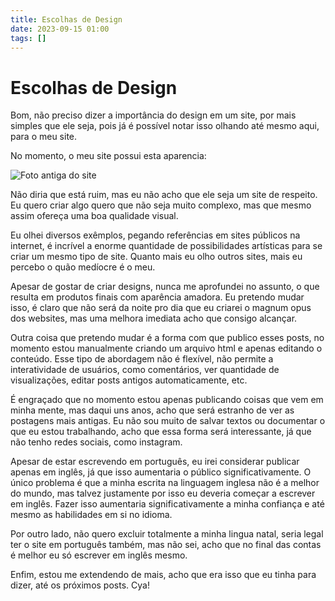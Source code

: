 ```yaml
---
title: Escolhas de Design
date: 2023-09-15 01:00
tags: []
---
```


# Escolhas de Design

Bom, não preciso dizer a importância do design em um site, por mais simples que ele seja, pois já é possível notar isso olhando até mesmo aqui, para o meu site.

No momento, o meu site possui esta aparencia:

![Foto antiga do site](https://lucasof.site/assets/img/blog-imgs/lucasof_site_old.png)

Não diria que está ruim, mas eu não acho que ele seja um site de respeito. Eu quero criar algo quero que não seja muito complexo, mas que mesmo assim ofereça uma boa qualidade visual.

Eu olhei diversos exêmplos, pegando referências em sites públicos na internet, é incrível a enorme quantidade de possibilidades artísticas para se criar um mesmo tipo de site. Quanto mais eu olho outros sites, mais eu percebo o quão medíocre é o meu.

Apesar de gostar de criar designs, nunca me aprofundei no assunto, o que resulta em produtos finais com aparência amadora. Eu pretendo mudar isso, é claro que não será da noite pro dia que eu criarei o magnum opus dos websites, mas uma melhora imediata acho que consigo alcançar.

Outra coisa que pretendo mudar é a forma com que publico esses posts, no momento estou manualmente criando um arquivo html e apenas editando o conteúdo. Esse tipo de abordagem não é flexível, não permite a interatividade de usuários, como comentários, ver quantidade de visualizações, editar posts antigos automaticamente, etc.

É engraçado que no momento estou apenas publicando coisas que vem em minha mente, mas daqui uns anos, acho que será estranho de ver as postagens mais antigas. Eu não sou muito de salvar textos ou documentar o que eu estou trabalhando, acho que essa forma será interessante, já que não tenho redes sociais, como instagram.

Apesar de estar escrevendo em português, eu irei considerar publicar apenas em inglês, já que isso aumentaria o público significativamente. O único problema é que a minha escrita na linguagem inglesa não é a melhor do mundo, mas talvez justamente por isso eu deveria começar a escrever em inglês. Fazer isso aumentaria significativamente a minha confiança e até mesmo as habilidades em si no idioma.

Por outro lado, não quero excluir totalmente a minha lingua natal, seria legal ter o site em português também, mas não sei, acho que no final das contas é melhor eu só escrever em inglês mesmo.

Enfim, estou me extendendo de mais, acho que era isso que eu tinha para dizer, até os próximos posts. Cya!